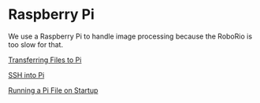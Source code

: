 # Raspberry Pi

We use a Raspberry Pi to handle image processing because the RoboRio is too slow for that.

[Transferring Files to Pi](Raspberry%20Pi%2068b518322b14443aba41ba4e69057826/Transferring%20Files%20to%20Pi%203b8c8e4515914b449a708d67645aa11b.md)

[SSH into Pi](Raspberry%20Pi%2068b518322b14443aba41ba4e69057826/SSH%20into%20Pi%208ae2d85ee71c4e0eac4936a7ffa6908c.md)

[Running a Pi File on Startup](Raspberry%20Pi%2068b518322b14443aba41ba4e69057826/Running%20a%20Pi%20File%20on%20Startup%20003d5db3709d46258a740f3b3c331648.md)